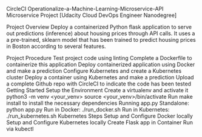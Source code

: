 CircleCI
Operationalize-a-Machine-Learning-Microservice-API
Microservice Project [Udacity Cloud DevOps Engineer Nanodegree]

Project Overview
Deploy a containerized Python flask application to serve out predictions (inference) about housing prices through API calls. It uses a a pre-trained, sklearn model that has been trained to predict housing prices in Boston according to several features.

Project Procedure
Test project code using linting
Complete a Dockerfile to containerize this application
Deploy containerized application using Docker and make a prediction
Configure Kubernetes and create a Kubernetes cluster
Deploy a container using Kubernetes and make a prediction
Upload a complete Github repo with CircleCI to indicate the code has been tested
Getting Started
Setup the Environment
Create a virtualenv and activate it
python3 -m venv <your_venv>
source <your_venv>/bin/activate
Run make install to install the necessary dependencies
Running app.py
Standalone: python app.py
Run in Docker: ./run_docker.sh
Run in Kubernetes: ./run_kubernetes.sh
Kubernetes Steps
Setup and Configure Docker locally
Setup and Configure Kubernetes locally
Create Flask app in Container
Run via kubectl
